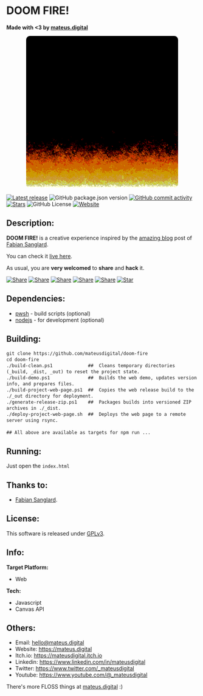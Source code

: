 # DOOM FIRE!

**Made with <3 by [mateus.digital](https://mateus.digital)**


<!-- ----------------------------------------------------------------------- -->
<p align="center">
    <img style="border-radius: 10px;" src="./_project-resources/readme.gif"/>
</p>

<!-- Badges -->
[![Latest release](https://img.shields.io/github/v/tag/mateusdigital/doom-fire?label=Latest%20release&style=for-the-badge)](https://github.com/mateusdigital/doom-fire/releases)
![GitHub package.json version](https://img.shields.io/github/package-json/v/mateusdigital/new-website?style=for-the-badge)
[![GitHub commit activity](https://img.shields.io/github/commit-activity/t/mateusdigital/doom-fire?style=for-the-badge)](https://github.com/mateusdigital/doom-fire/commits)
[![Stars](https://img.shields.io/github/stars/mateusdigital/doom-fire?style=for-the-badge)](https://github.com/mateusdigital/doom-fire/stargazers)
![GitHub License](https://img.shields.io/github/license/mateusdigital/doom-fire?style=for-the-badge)
[![Website](https://img.shields.io/website?url=https%3A%2F%2Fmateus.digital/doom-fire%2Findex.html&style=for-the-badge&logo=web)](https://mateus.digital/doom-fire)



<!-- ----------------------------------------------------------------------- -->
## Description:

**DOOM FIRE!** is a creative experience inspired by the [amazing blog](https://fabiensanglard.net/doom-fire_psx/index.html) post of [Fabian Sanglard](https://fabiensanglard.net/about/index.html).

You can check it [live here](https://mateus.digital/doom-fire).

As usual, you are **very welcomed** to **share** and **hack** it.

<!-- Share -->

[![Share](https://img.shields.io/badge/share-000000?logo=x&logoColor=white)](https://x.com/intent/tweet?text=Check%20out%20this%20project%20on%20GitHub:%20https://github.com/mateusdigital/doom-fire%20%23doom%20%23pixelart%20%23gamedev)
[![Share](https://img.shields.io/badge/share-1877F2?logo=facebook&logoColor=white)](https://www.facebook.com/sharer/sharer.php?u=https://github.com/mateusdigital/doom-fire)
[![Share](https://img.shields.io/badge/share-0A66C2?logo=linkedin&logoColor=white)](https://www.linkedin.com/sharing/share-offsite/?url=https://github.com/mateusdigital/doom-fire)
[![Share](https://img.shields.io/badge/share-FF4500?logo=reddit&logoColor=white)](https://www.reddit.com/submit?title=Check%20out%20this%20project%20on%20GitHub:%20https://github.com/mateusdigital/doom-fire)
[![Share](https://img.shields.io/badge/share-0088CC?logo=telegram&logoColor=white)](https://t.me/share/url?url=https://github.com/mateusdigital/doom-fire&text=Check%20out%20this%20project%20on%20GitHub)
[![Star](https://img.shields.io/badge/⭐%20Give%20a%20Star-000000?logo=github&logoColor=white)](https://github.com/mateusdigital/doom-fire/stargazers)


<!-- ----------------------------------------------------------------------- -->
## Dependencies:
- [pwsh](https://github.com/PowerShell/PowerShell) - build scripts (optional)
- [nodejs](https://nodejs.org/en) - for development (optional)



<!-- ----------------------------------------------------------------------- -->
## Building:


```pwsh
git clone https://github.com/mateusdigital/doom-fire
cd doom-fire
./build-clean.ps1             ##  Cleans temporary directories (_build, _dist, _out) to reset the project state.
./build-demo.ps1              ##  Builds the web demo, updates version info, and prepares files.
./build-project-web-page.ps1  ##  Copies the web release build to the ./_out directory for deployment.
./generate-release-zip.ps1    ##  Packages builds into versioned ZIP archives in ./_dist.
./deploy-project-web-page.sh  ##  Deploys the web page to a remote server using rsync.

## All above are available as targets for npm run ...
```

<!-- ----------------------------------------------------------------------- -->
## Running:
Just open the ```index.html```

<!-- ----------------------------------------------------------------------- -->
## Thanks to:

- [Fabian Sanglard](https://fabiensanglard.net/about/index.html).


<!-- ----------------------------------------------------------------------- -->
## License:

This software is released under [GPLv3](https://www.gnu.org/licenses/gpl-3.0.en.html).



<!-- ----------------------------------------------------------------------- -->
## Info:

**Target Platform:**
- Web

**Tech:**
- Javascript
- Canvas API

<!-- ----------------------------------------------------------------------- -->
## Others:

- Email: hello@mateus.digital
- Website: https://mateus.digital
- Itch.io: https://mateusdigital.itch.io
- Linkedin: https://www.linkedin.com/in/mateusdigital
- Twitter: https://www.twitter.com/_mateusdigital
- Youtube: https://www.youtube.com/@_mateusdigital

There's more FLOSS things at [mateus.digital](https://mateus.digital) :)
